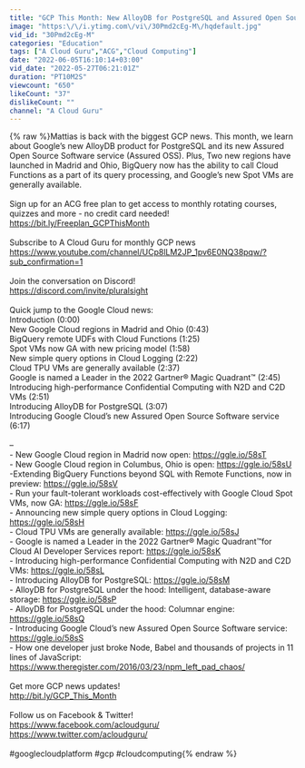 ```yaml
---
title: "GCP This Month: New AlloyDB for PostgreSQL and Assured Open Source Software service"
image: "https:\/\/i.ytimg.com\/vi\/30Pmd2cEg-M\/hqdefault.jpg"
vid_id: "30Pmd2cEg-M"
categories: "Education"
tags: ["A Cloud Guru","ACG","Cloud Computing"]
date: "2022-06-05T16:10:14+03:00"
vid_date: "2022-05-27T06:21:01Z"
duration: "PT10M2S"
viewcount: "650"
likeCount: "37"
dislikeCount: ""
channel: "A Cloud Guru"
---
```

{% raw %}Mattias is back with the biggest GCP news. This month, we learn about Google’s new AlloyDB product for PostgreSQL and its new Assured Open Source Software service (Assured OSS). Plus, Two new regions have launched in Madrid and Ohio, BigQuery now has the ability to call Cloud Functions as a part of its query processing, and Google’s new Spot VMs are generally available.<br /><br />Sign up for an ACG free plan to get access to monthly rotating courses, quizzes and more - no credit card needed!<br /><a rel="nofollow" target="blank" href="https://bit.ly/Freeplan_GCPThisMonth">https://bit.ly/Freeplan_GCPThisMonth</a><br /><br />Subscribe to A Cloud Guru for monthly GCP news<br /><a rel="nofollow" target="blank" href="https://www.youtube.com/channel/UCp8lLM2JP_1pv6E0NQ38pqw/?sub_confirmation=1">https://www.youtube.com/channel/UCp8lLM2JP_1pv6E0NQ38pqw/?sub_confirmation=1</a> <br /><br />Join the conversation on Discord!<br /><a rel="nofollow" target="blank" href="https://discord.com/invite/pluralsight">https://discord.com/invite/pluralsight</a><br /><br />Quick jump to the Google Cloud news:<br />Introduction (0:00)<br />New Google Cloud regions in Madrid and Ohio (0:43)<br />BigQuery remote UDFs with Cloud Functions (1:25)<br />Spot VMs now GA with new pricing model (1:58)<br />New simple query options in Cloud Logging (2:22)<br />Cloud TPU VMs are generally available (2:37)<br />Google is named a Leader in the 2022 Gartner® Magic Quadrant™ (2:45)<br />Introducing high-performance Confidential Computing with N2D and C2D VMs (2:51)<br />Introducing AlloyDB for PostgreSQL (3:07)<br />Introducing Google Cloud’s new Assured Open Source Software service (6:17)<br /><br />–<br />- New Google Cloud region in Madrid now open: <a rel="nofollow" target="blank" href="https://ggle.io/58sT">https://ggle.io/58sT</a> <br />- New Google Cloud region in Columbus, Ohio is open: <a rel="nofollow" target="blank" href="https://ggle.io/58sU">https://ggle.io/58sU</a> <br />- ​​Extending BigQuery Functions beyond SQL with Remote Functions, now in preview: <a rel="nofollow" target="blank" href="https://ggle.io/58sV">https://ggle.io/58sV</a> <br />- Run your fault-tolerant workloads cost-effectively with Google Cloud Spot VMs, now GA: <a rel="nofollow" target="blank" href="https://ggle.io/58sF">https://ggle.io/58sF</a> <br />- Announcing new simple query options in Cloud Logging: <a rel="nofollow" target="blank" href="https://ggle.io/58sH">https://ggle.io/58sH</a><br />- Cloud TPU VMs are generally available: <a rel="nofollow" target="blank" href="https://ggle.io/58sJ">https://ggle.io/58sJ</a><br />- Google is named a Leader in the 2022 Gartner® Magic Quadrant™for Cloud AI Developer Services report: <a rel="nofollow" target="blank" href="https://ggle.io/58sK">https://ggle.io/58sK</a><br />- Introducing high-performance Confidential Computing with N2D and C2D VMs: <a rel="nofollow" target="blank" href="https://ggle.io/58sL">https://ggle.io/58sL</a><br />- Introducing AlloyDB for PostgreSQL: <a rel="nofollow" target="blank" href="https://ggle.io/58sM">https://ggle.io/58sM</a><br />- AlloyDB for PostgreSQL under the hood: Intelligent, database-aware storage: <a rel="nofollow" target="blank" href="https://ggle.io/58sP">https://ggle.io/58sP</a><br />- AlloyDB for PostgreSQL under the hood: Columnar engine: <a rel="nofollow" target="blank" href="https://ggle.io/58sQ">https://ggle.io/58sQ</a><br />- Introducing Google Cloud’s new Assured Open Source Software service: <a rel="nofollow" target="blank" href="https://ggle.io/58sS">https://ggle.io/58sS</a><br />- How one developer just broke Node, Babel and thousands of projects in 11 lines of JavaScript: <a rel="nofollow" target="blank" href="https://www.theregister.com/2016/03/23/npm_left_pad_chaos/">https://www.theregister.com/2016/03/23/npm_left_pad_chaos/</a> <br /><br />Get more GCP news updates!<br /><a rel="nofollow" target="blank" href="http://bit.ly/GCP_This_Month">http://bit.ly/GCP_This_Month</a><br /><br />Follow us on Facebook &amp; Twitter!<br /><a rel="nofollow" target="blank" href="https://www.facebook.com/acloudguru/">https://www.facebook.com/acloudguru/</a><br /><a rel="nofollow" target="blank" href="https://www.twitter.com/acloudguru/">https://www.twitter.com/acloudguru/</a><br /><br />#googlecloudplatform #gcp #cloudcomputing{% endraw %}
